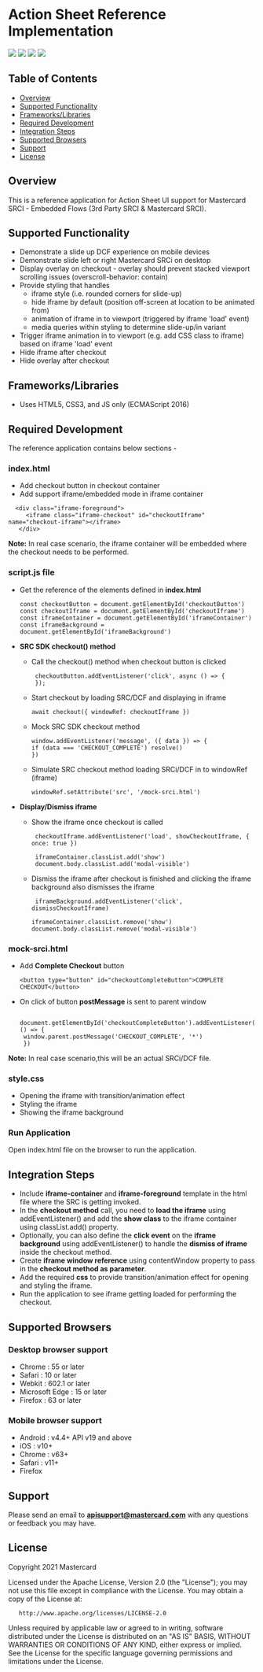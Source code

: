 # Action Sheet Reference Implementation

[![](https://github.com/Mastercard/action-sheet-reference-app/workflows/Build/badge.svg)](https://github.com/Mastercard/action-sheet-reference-app/actions?query=workflow%3A%22Build%22)
[![](https://sonarcloud.io/api/project_badges/measure?project=Mastercard_action-sheet-reference-app&metric=alert_status)](https://sonarcloud.io/dashboard?id=Mastercard_action-sheet-reference-app)
[![](https://sonarcloud.io/api/project_badges/measure?project=Mastercard_action-sheet-reference-app&metric=vulnerabilities)](https://sonarcloud.io/dashboard?id=Mastercard_action-sheet-reference-app)
[![](https://img.shields.io/badge/license-Apache--2.0-blue.svg)](https://github.com/Mastercard/action-sheet-reference-app/blob/master/LICENSE)


## Table of Contents
- [Overview](#overview)
- [Supported Functionality](#supported-fucntionality)
- [Frameworks/Libraries](#frameworks)
- [Required Development](#required-development)
- [Integration Steps](#integration-steps)
- [Supported Browsers](#supported-browsers)
- [Support](#support)
- [License](#license)

## Overview  <a name="overview"></a>
This is a reference application for Action Sheet UI support for Mastercard SRCI - Embedded Flows (3rd Party SRCI & Mastercard SRCI).

## Supported Functionality  <a name="supported-fucntionality"></a>

- Demonstrate a slide up DCF experience on mobile devices
- Demonstrate slide left or right Mastercard SRCi on desktop
- Display overlay on checkout - overlay should prevent stacked viewport scrolling issues (overscroll-behavior: contain)
- Provide styling that handles
    - iframe style (i.e. rounded corners for slide-up)
    - hide iframe by default (position off-screen at location to be animated from)
    - animation of iframe in to viewport (triggered by iframe 'load' event)
    - media queries within styling to determine slide-up/in variant
- Trigger iframe animation in to viewport (e.g. add CSS class to iframe) based on iframe 'load' event
- Hide iframe after checkout
- Hide overlay after checkout

## Frameworks/Libraries <a name="frameworks"></a>

- Uses HTML5, CSS3, and JS only (ECMAScript 2016)

## Required Development <a name="required-development"></a>

The reference application contains below sections -

### index.html
- Add checkout button in checkout container
- Add support iframe/embedded mode in iframe container
```
  <div class="iframe-foreground">
     <iframe class="iframe-checkout" id="checkoutIframe" name="checkout-iframe"></iframe>
   </div>
```
**Note:** In real case scenario, the iframe container will be embedded where the checkout needs to be performed.

### script.js file

- Get the reference of the elements defined in **index.html**
    ```
    const checkoutButton = document.getElementById('checkoutButton')
    const checkoutIframe = document.getElementById('checkoutIframe')
    const iframeContainer = document.getElementById('iframeContainer')
    const iframeBackground = document.getElementById('iframeBackground')
    ```
- **SRC SDK checkout() method**

    - Call the checkout() method when checkout button is clicked
      ```
       checkoutButton.addEventListener('click', async () => {
       });
       ```
    - Start checkout by loading SRC/DCF and displaying in iframe
      ```
      await checkout({ windowRef: checkoutIframe })
      ```
    - Mock SRC SDK checkout method
      ````
      window.addEventListener('message', ({ data }) => {
      if (data === 'CHECKOUT_COMPLETE') resolve()
      })
      ````
    - Simulate SRC checkout method loading SRCi/DCF in to windowRef (iframe)
       ```
       windowRef.setAttribute('src', '/mock-srci.html')
      ```

- **Display/Dismiss iframe**

    - Show the iframe once checkout is called

      ```
       checkoutIframe.addEventListener('load', showCheckoutIframe, { once: true })
      ```
      ```
       iframeContainer.classList.add('show')
       document.body.classList.add('modal-visible')
       ```

    - Dismiss the iframe after checkout is finished and clicking the iframe background also dismisses the iframe

        ```
         iframeBackground.addEventListener('click', dismissCheckoutIframe)
         ```

        ```
        iframeContainer.classList.remove('show')
        document.body.classList.remove('modal-visible')
        ```

### mock-srci.html
- Add **Complete Checkout** button
  ```
  <button type="button" id="checkoutCompleteButton">COMPLETE CHECKOUT</button>
   ```

- On click of button **postMessage** is sent to parent window
  ```
   document.getElementById('checkoutCompleteButton').addEventListener('click', () => {
   window.parent.postMessage('CHECKOUT_COMPLETE', '*')
   })
    ```
**Note:** In real case scenario,this will be an actual SRCi/DCF file.

### style.css
- Opening the iframe with transition/animation effect
- Styling the iframe
- Showing the iframe background


### Run Application

Open index.html file on the browser to run the application.

## Integration Steps <a name="integration-steps"></a>

- Include **iframe-container** and **iframe-foreground** template in the html file where the SRC is getting invoked.
- In the **checkout method** call, you need to **load the iframe** using addEventListener() and add the **show class** to the iframe container using classList.add() property.
- Optionally, you can also define the **click event** on the **iframe background** using addEventListener() to handle the **dismiss of iframe** inside the checkout method.
- Create **iframe window reference** using contentWindow property to pass in the **checkout method as parameter**.
- Add the required **css** to provide transition/animation effect for opening and styling the iframe.
- Run the application to see iframe getting loaded for performing the checkout.


## Supported Browsers <a name="supported-browsers"></a>

### Desktop browser support
- Chrome :	55 or later
- Safari :	10 or later
- Webkit :	602.1 or later
- Microsoft Edge :	15 or later
- Firefox :	63 or later

### Mobile browser support
- Android : 	v4.4+ API v19 and above
- iOS : 	v10+
- Chrome :	v63+
- Safari :	v11+
- Firefox

## Support <a name="support"></a>
Please send an email to **apisupport@mastercard.com** with any questions or feedback you may have.


## License <a name="license"></a>
<p>Copyright 2021 Mastercard</p>
<p>Licensed under the Apache License, Version 2.0 (the "License"); you may not use this file except in compliance with
the License. You may obtain a copy of the License at:</p>
<pre><code>   http://www.apache.org/licenses/LICENSE-2.0
</code></pre>
<p>Unless required by applicable law or agreed to in writing, software distributed under the License is distributed on
an "AS IS" BASIS, WITHOUT WARRANTIES OR CONDITIONS OF ANY KIND, either express or implied. See the License for the
specific language governing permissions and limitations under the License.</p>

